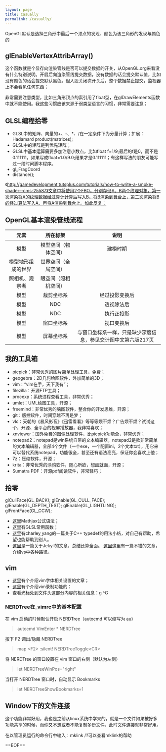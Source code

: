 ```yaml
---
layout: page
title: Casually
permalink: /casually/
---
```


OpenGL默认是选择三角形中最后一个顶点的发现、颜色为该三角形的发现与颜色的

## glEnableVertexAttribArray()
这个函数就是个显存向渲染管线是否可以提交数据的开关，从OpenGL.org来看没有什么特别说明。开启后向渲染管线提交数据，没有数据的话会提交默认值，比如没有颜色的话会提交默认黑色。但入股关闭次开关后，整个数据禁止提交，监视器上不会看见任何东西；

非常需要注意类型，比如三角形顶点的索引用了float型，在glDrawElements函数中就不能使用。我这些习惯应该来源于弱类型语言的习惯，非常需要注意；

## GLSL编程拾零

* GLSL中的矩阵、向量的+、-、\*、/在一定条件下为分量计算；扩展：
Hadamard product(matrices);
* GLSL中的矩阵是列优先矩阵；
* GLSL中基本运算需要多加注意小数点，比如float f=1/9;最后的f是0，而不是0.111111，如果写成float=1.0/9.0;结果才是0.111111；有这样写法的朋友可能写过一段时间脚本程序。
* gl_FragCoord
* distance();


《http://gamedevelopment.tutsplus.com/tutorials/how-to-write-a-smoke-shader--cms-25587》文章中将使用2个FBO，分别存储A、B两个纹理对象，第一次渲染将A的纹理数据经过算计计算后写入B，将B渲染到舞台上，第二次渲染将B的经过算法写入A，再将A渲染到舞台上。如此反复；

## OpenGL基本渲染管线流程

|元素|所在标架|说明|
|:----:|:----:|:-----:|
|模型|模型空间（物体空间）|建模时期|
|模型地形组成的世界|世界空间（全局空间）||
|照相机、观察者|眼空间（照相机空间）||
|模型|裁剪坐标系|经过投影变换后|
|模型|NDC|透视除法后|
|模型|NDC|执行正投影|
|模型|窗口坐标系|视口变换后|
|模型|屏幕坐标系|与窗口坐标系一样，只是缺少深度信息，参见交计图中文第六版217页|

## 我的工具箱

* picpick：非常优秀的图片简单处理工具，免费；
* geogebra：2D几何绘图软件，外加简单的3D；
* vim：“vim在手，天下我有”；
* filezilla：开源FTP工具；
* procexp：系统进程查看工具，非常优秀；
* umlet：UML绘图工具，开源；
* freemind：非常优秀的脑图软件，整合你的开发思维，开源；
* git：版控软件，时间穿越不再是梦；
* vlc：天朝的《暴风影音》《迅雷看看》等等等烦不烦？广告烦不烦？试试这个，开源、全平台的视屏播放器，我非常喜欢；
* xnviewer：国外免费的图像处理软件，比picpick功能全，非常优秀；
* notepad2：notepad是win系统自带的文本编辑器，notepad2是款非常简单的文本编辑器，全部4个文件（一个exe，一个配置ini，2个文本txt），用它来可以替代系统notepad，功能很全，甚至还有语法高亮，保证你会喜欢上他；
* 7z：压缩软件，开源；
* krita：非常优秀的涂鸦软件，随心所欲，想画就画，开源；
* Sumatra PDF：开源pdf阅读软件，非常轻巧；

## 拾零



glCullFace(GL_BACK);
glEnable(GL_CULL_FACE);
glEnable(GL_DEPTH_TEST);
glEnable(GL_LIGHTLING);
glFrontFace(GL_CCW);

* [这里][3]Mathjax公式语法；
* [这里][5]有GLSL常用函数；
* [这里][1]有charley_yang的一篇关于C++ typedef的用法小结，对自己有帮助，希望也能帮助到别人。
* [这里][2]是一篇关于Jekyll的文章，总结还算全面。
[这里][4]这里有一篇不错的文章，介绍vs中各种路径。

## vim

* [这里][url2]有个介绍vim字体相关设置的文章；
* [这里][url1]有个介绍vim录制功能的：
* 查看光标处到文件头这部分内容的相关信息：g ^G

### NERDTree在\_vimrc中的基本配置
在 vim 启动的时候默认开启 NERDTree（autocmd 可以缩写为 au）

>autocmd VimEnter * NERDTree

按下 F2 调出/隐藏 NERDTree

>map \<F2\> :silent! NERDTreeToggle\<CR\>

将 NERDTree 的窗口设置在 vim 窗口的右侧（默认为左侧）

>let NERDTreeWinPos="right"

当打开 NERDTree 窗口时，自动显示 Bookmarks

>let NERDTreeShowBookmarks=1


## Window下的文件连接
这个功能非常好用，我也是之前从linux系统中学来的，就是一个文件如果被好多功能共享的时候，而你又不想或者不能复制多份文件，此时文件连接就非常好用。

在以管理员运行的命令行中输入：mklink /?可以查看mklink的帮助


==EOF==

[1]:http://www.cnblogs.com/charley_yang/archive/2010/12/15/1907384.html
[2]:http://higrid.net/c-art-blog_jekyll.htm
[3]:http://mlworks.cn/posts/introduction-to-mathjax-and-latex-expression/
[4]:http://blog.csdn.net/lp310018931/article/details/47991759
[5]:http://blog.csdn.net/hgl868/article/details/7876257

[url1]:http://www.cnblogs.com/sunyubo/archive/2010/09/15/2282123.html
[url2]:http://vim.wikia.com/wiki/Setting_the_font_in_the_GUI

